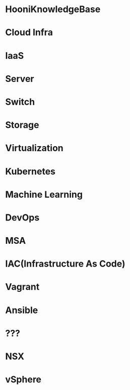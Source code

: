 # HooniKnowledgeBase
# Cloud Infra
# IaaS
# Server
# Switch
# Storage
# Virtualization
# Kubernetes




# Machine Learning

# DevOps
# MSA



# IAC(Infrastructure As Code)
# Vagrant
# Ansible
# ???


# NSX
# vSphere
